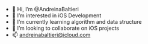 - 👋 Hi, I’m @AndreinaBaltieri
- 👀 I’m interested in iOS Development
- 🌱 I’m currently learning algorithm and data structure
- 💞️ I’m looking to collaborate on iOS projects
- 📫 andreinabaltieri@icloud.com

<!---
AndreinaBaltieri/AndreinaBaltieri is a ✨ special ✨ repository because its `README.md` (this file) appears on your GitHub profile.
You can click the Preview link to take a look at your changes.
--->
